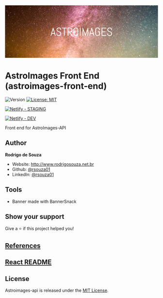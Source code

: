 ![Logo](ASTROIMAGES-FE.png)

AstroImages Front End (astroimages-front-end)
=================================

![Version](https://img.shields.io/badge/version-1.0.0-blue.svg?cacheSeconds=2592000)
[![License: MIT](https://img.shields.io/badge/License-MIT-yellow.svg)](#)

[![Netlify - STAGING](https://api.netlify.com/api/v1/badges/67a95361-0d97-4767-a8bd-22e9276608cc/deploy-status)](https://app.netlify.com/sites/astroimages-staging/deploys)

[![Netlify - DEV](https://api.netlify.com/api/v1/badges/7422aca3-e85f-43c0-9ae5-7fc4452c936c/deploy-status)](https://app.netlify.com/sites/astroimages-dev/deploys)


Front end for AstroImages-API



## Author

**Rodrigo de Souza**

* Website: http://www.rodrigosouza.net.br
* Github: [@rsouza01](https://github.com/rsouza01)
* LinkedIn: [@rsouza01](https://linkedin.com/in/rsouza01)

## Tools

- Banner made with BannerSnack

## Show your support

Give a ⭐️ if this project helped you!


## [References](REFERENCES.md)
## [React README](README_REACT.md)


License
-------

Astroimages-api is released under the [MIT License](LICENSE).
